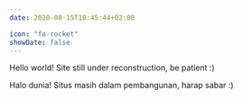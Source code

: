 ```yaml
---
date: 2020-08-15T10:45:44+02:00

icon: "fa-rocket"
showDate: false
---
```

Hello world! Site still under reconstruction, be patient :)

Halo dunia! Situs masih dalam pembangunan, harap sabar :)
